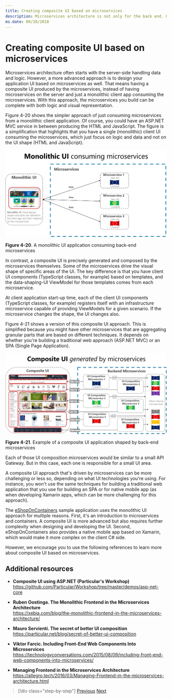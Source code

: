 ```yaml
---
title: Creating composite UI based on microservices
description: Microservices architecture is not only for the back end. Get a peek view at using it in the front end.
ms.date: 09/20/2018
---
```

# Creating composite UI based on microservices

Microservices architecture often starts with the server-side handling data and logic. However, a more advanced approach is to design your application UI based on microservices as well. That means having a composite UI produced by the microservices, instead of having microservices on the server and just a monolithic client app consuming the microservices. With this approach, the microservices you build can be complete with both logic and visual representation.

Figure 4-20 shows the simpler approach of just consuming microservices from a monolithic client application. Of course, you could have an ASP.NET MVC service in between producing the HTML and JavaScript. The figure is a simplification that highlights that you have a single (monolithic) client UI consuming the microservices, which just focus on logic and data and not on the UI shape (HTML and JavaScript).

![Diagram of a monolithic UI app connecting to microservices.](./media/microservice-based-composite-ui-shape-layout/monolith-ui-consume-microservices.png)

**Figure 4-20**. A monolithic UI application consuming back-end microservices

In contrast, a composite UI is precisely generated and composed by the microservices themselves. Some of the microservices drive the visual shape of specific areas of the UI. The key difference is that you have client UI components (TypeScript classes, for example) based on templates, and the data-shaping-UI ViewModel for those templates comes from each microservice.

At client application start-up time, each of the client UI components (TypeScript classes, for example) registers itself with an infrastructure microservice capable of providing ViewModels for a given scenario. If the microservice changes the shape, the UI changes also.

Figure 4-21 shows a version of this composite UI approach. This is simplified because you might have other microservices that are aggregating granular parts that are based on different techniques. It depends on whether you're building a traditional web approach (ASP.NET MVC) or an SPA (Single Page Application).

![Diagram of a composite UI made up of many view models.](./media/microservice-based-composite-ui-shape-layout/microservice-generate-composite-ui.png)

**Figure 4-21**. Example of a composite UI application shaped by back-end microservices

Each of those UI composition microservices would be similar to a small API Gateway. But in this case, each one is responsible for a small UI area.

A composite UI approach that's driven by microservices can be more challenging or less so, depending on what UI technologies you're using. For instance, you won't use the same techniques for building a traditional web application that you use for building an SPA or for native mobile app (as when developing Xamarin apps, which can be more challenging for this approach).

The [eShopOnContainers](https://aka.ms/MicroservicesArchitecture) sample application uses the monolithic UI approach for multiple reasons. First, it's an introduction to microservices and containers. A composite UI is more advanced but also requires further complexity when designing and developing the UI. Second, eShopOnContainers also provides a native mobile app based on Xamarin, which would make it more complex on the client C\# side.

However, we encourage you to use the following references to learn more about composite UI based on microservices.

## Additional resources

- **Composite UI using ASP.NET (Particular's Workshop)** \
  <https://github.com/Particular/Workshop/tree/master/demos/asp-net-core>

- **Ruben Oostinga. The Monolithic Frontend in the Microservices Architecture** \
  <https://xebia.com/blog/the-monolithic-frontend-in-the-microservices-architecture/>

- **Mauro Servienti. The secret of better UI composition** \
  <https://particular.net/blog/secret-of-better-ui-composition>

- **Viktor Farcic. Including Front-End Web Components Into Microservices** \
  <https://technologyconversations.com/2015/08/09/including-front-end-web-components-into-microservices/>

- **Managing Frontend in the Microservices Architecture** \
  <https://allegro.tech/2016/03/Managing-Frontend-in-the-microservices-architecture.html>

>[!div class="step-by-step"]
>[Previous](microservices-addressability-service-registry.md)
>[Next](resilient-high-availability-microservices.md)
